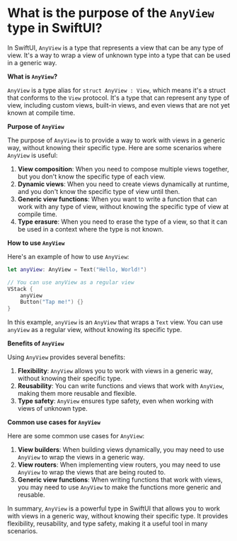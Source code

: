 # What is the purpose of the `AnyView` type in SwiftUI?

In SwiftUI, `AnyView` is a type that represents a view that can be any type of view. It's a way to wrap a view of unknown type into a type that can be used in a generic way.

**What is `AnyView`?**

`AnyView` is a type alias for `struct AnyView : View`, which means it's a struct that conforms to the `View` protocol. It's a type that can represent any type of view, including custom views, built-in views, and even views that are not yet known at compile time.

**Purpose of `AnyView`**

The purpose of `AnyView` is to provide a way to work with views in a generic way, without knowing their specific type. Here are some scenarios where `AnyView` is useful:

1. **View composition**: When you need to compose multiple views together, but you don't know the specific type of each view.
2. **Dynamic views**: When you need to create views dynamically at runtime, and you don't know the specific type of view until then.
3. **Generic view functions**: When you want to write a function that can work with any type of view, without knowing the specific type of view at compile time.
4. **Type erasure**: When you need to erase the type of a view, so that it can be used in a context where the type is not known.

**How to use `AnyView`**

Here's an example of how to use `AnyView`:
```swift
let anyView: AnyView = Text("Hello, World!")

// You can use anyView as a regular view
VStack {
    anyView
    Button("Tap me!") {}
}
```
In this example, `anyView` is an `AnyView` that wraps a `Text` view. You can use `anyView` as a regular view, without knowing its specific type.

**Benefits of `AnyView`**

Using `AnyView` provides several benefits:

1. **Flexibility**: `AnyView` allows you to work with views in a generic way, without knowing their specific type.
2. **Reusability**: You can write functions and views that work with `AnyView`, making them more reusable and flexible.
3. **Type safety**: `AnyView` ensures type safety, even when working with views of unknown type.

**Common use cases for `AnyView`**

Here are some common use cases for `AnyView`:

1. **View builders**: When building views dynamically, you may need to use `AnyView` to wrap the views in a generic way.
2. **View routers**: When implementing view routers, you may need to use `AnyView` to wrap the views that are being routed to.
3. **Generic view functions**: When writing functions that work with views, you may need to use `AnyView` to make the functions more generic and reusable.

In summary, `AnyView` is a powerful type in SwiftUI that allows you to work with views in a generic way, without knowing their specific type. It provides flexibility, reusability, and type safety, making it a useful tool in many scenarios.